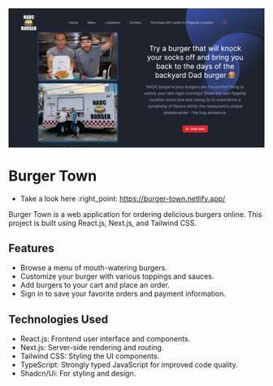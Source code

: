 <img align="center" src="public/images/cover.png" />

# Burger Town

- Take a look here :right_point: https://burger-town.netlify.app/

Burger Town is a web application for ordering delicious burgers online. This project is built using React.js, Next.js, and Tailwind CSS.

## Features

- Browse a menu of mouth-watering burgers.
- Customize your burger with various toppings and sauces.
- Add burgers to your cart and place an order.
- Sign in to save your favorite orders and payment information.

## Technologies Used

- React.js: Frontend user interface and components.
- Next.js: Server-side rendering and routing.
- Tailwind CSS: Styling the UI components.
- TypeScript: Strongly typed JavaScript for improved code quality.
- Shadcn/Ui: For styling and design.
